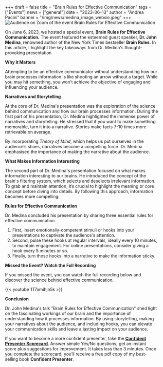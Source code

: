 +++
draft = false
title = "Brain Rules for Effective Communication"
tags = ["Events"]
news = ["general"]
date = "2023-06-13"
author = "Andrea Pacini"
banner = "/img/news/medina_image_websie.jpeg"
+++
![Audience on Zoom of the event Brain Rules for Effective Communication](/img/news/medina_image_websie.jpeg)

On June 6, 2023, we hosted a special event, **Brain Rules for Effective Communication.** The event featured the esteemed guest speaker, **Dr. John Medina**, renowned author of the New York Times bestseller **Brain Rules.** In this article, I highlight the key takeaways from Dr. Medina's thought-provoking presentation.

**Why it Matters**

Attempting to be an effective communicator without understanding how our brain processes information is like shooting an arrow without a target. While you may hit something, you won't achieve the objective of engaging and influencing your audience.

**Narratives and Storytelling**

At the core of Dr. Medina's presentation was the exploration of the science behind communication and how our brain processes information. During the first part of his presentation, Dr. Medina highlighted the immense power of narratives and storytelling. He stressed that if you want to make something memorable, turn it into a narrative. Stories make facts 7-10 times more retrievable on average. 

By incorporating *Theory of Mind*, which helps us put ourselves in the audience’s shoes, narratives become a compelling force. Dr. Medina emphasised the importance of making the narrative about the audience.

**What Makes Information Interesting**

The second part of Dr. Medina's presentation focused on what makes information interesting to our brains. He introduced the concept of the brain's filtering system, which selects and deselects irrelevant information. To grab and maintain attention, it’s crucial to highlight the meaning or core concept before diving into details. By following this approach, information becomes more compelling.

**Rules for Effective Communication**

Dr. Medina concluded his presentation by sharing three essential rules for effective communication. 

1. First, insert emotionally-competent stimuli or hooks into your presentations to captivate the audience's attention. 
2. Second, pulse these hooks at regular intervals, ideally every 10 minutes, to maintain engagement. For online presentations, consider giving a hook every 5 minutes or so.
3. Finally, turn these hooks into a narrative to make the information sticky.

**Missed the Event? Watch the Full Recording**

If you missed the event, you can watch the full recording below and discover the science behind effective communication.

{{< youtube 1T7omihjn5k >}}

**Conclusion**

Dr. John Medina's talk "Brain Rules for Effective Communication" shed light on the fascinating workings of our brain and the importance of understanding how it processes information. By using storytelling, making your narratives about the audience, and including hooks, you can elevate your communication skills and leave a lasting impact on your audience. 

If you want to become a more confident presenter, take the **[Confident Presenter Scorecard](https://presentationscorecard.scoreapp.com/)**. Answer simple Yes/No questions, get an instant score plus suggestions for improvement. It takes less than 3 minutes. Once you complete the scorecard, you’ll receive a free pdf copy of my best-selling book **Confident Presenter**.